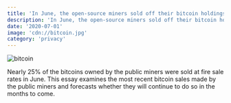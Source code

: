 ```yaml
---
title: 'In June, the open-source miners sold off their bitcoin holdings'
description: 'In June, the open-source miners sold off their bitcoin holdings. Nearly 25% of the bitcoins owned by the public miners were sold at fire sale rates in June. This essay examines the most recent bitcoin sales made by the public miners and forecasts whether they will continue to do so in the months to come.'
date: '2020-07-01'
image: 'cdn://bitcoin.jpg'
category: 'privacy'
---
```


![bitcoin](https://user-images.githubusercontent.com/8281782/203935703-7dce0d2a-ccdd-4da8-a1cc-26eba99d8d25.jpg)


Nearly 25% of the bitcoins owned by the public miners were sold at fire sale rates in June. This essay examines the most recent bitcoin sales made by the public miners and forecasts whether they will continue to do so in the months to come.

